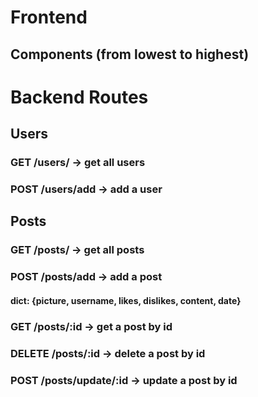 # Frontend
## Components (from lowest to highest)
### 

# Backend Routes
## Users
### GET /users/ -> get all users
### POST /users/add -> add a user

## Posts
### GET /posts/ -> get all posts

### POST /posts/add -> add a post
#### dict: {picture, username, likes, dislikes, content, date}

### GET /posts/:id -> get a post by id
### DELETE /posts/:id -> delete a post by id
### POST /posts/update/:id -> update a post by id
